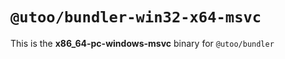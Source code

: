 # `@utoo/bundler-win32-x64-msvc`

This is the **x86_64-pc-windows-msvc** binary for `@utoo/bundler`
